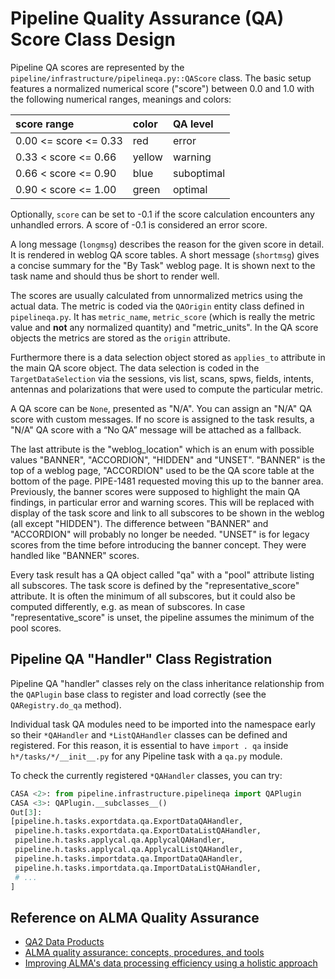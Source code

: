 # Pipeline Quality Assurance (QA) Score Class Design

Pipeline QA scores are represented by the
`pipeline/infrastructure/pipelineqa.py::QAScore` class. The basic setup features
a normalized numerical score ("score") between 0.0 and 1.0 with the following
numerical ranges, meanings and colors:

| score range           | color  | QA level   |
|:----------------------|:-------|:-----------|
| 0.00 <= score <= 0.33 | red    | error      |
| 0.33 < score <= 0.66  | yellow | warning    |
| 0.66 < score <= 0.90  | blue   | suboptimal |
| 0.90 < score <= 1.00  | green  | optimal    |

Optionally, `score` can be set to -0.1 if the score calculation encounters any unhandled errors. A score of -0.1 is considered an error score.

A long message (`longmsg`) describes the reason for the given score in detail.
It is rendered in weblog QA score tables. A short message (`shortmsg`) gives
a concise summary for the "By Task" weblog page. It is shown next to the task
name and should thus be short to render well.

The scores are usually calculated from unnormalized metrics using the actual
data. The metric is coded via the `QAOrigin` entity class defined in
`pipelineqa.py`. It has `metric_name`, `metric_score` (which is really the
metric value and **not** any normalized quantity) and "metric_units". In the
QA score objects the metrics are stored as the `origin` attribute.

Furthermore there is a data selection object stored as `applies_to` attribute
in the main QA score object. The data selection is coded in the
`TargetDataSelection` via the sessions, vis list, scans, spws, fields, intents,
antennas and polarizations that were used to compute the particular metric.

A QA score can be `None`, presented as "N/A". You can assign an "N/A" QA score
with custom messages. If no score is assigned to the task results, a "N/A" QA
score with a “No QA” message will be attached as a fallback.

The last attribute is the "weblog_location" which is an enum with possible
values "BANNER", "ACCORDION", "HIDDEN" and "UNSET". "BANNER" is the top of a
weblog page, "ACCORDION" used to be the QA score table at the bottom of the
page. PIPE-1481 requested moving this up to the banner area. Previously, the
banner scores were supposed to highlight the main QA findings, in particular
error and warning scores. This will be replaced with display of the task
score and link to all subscores to be shown in the weblog (all except "HIDDEN").
The difference between "BANNER" and "ACCORDION" will probably no longer be
needed. "UNSET" is for legacy scores from the time before introducing the
banner concept. They were handled like "BANNER" scores.

Every task result has a QA object called "qa" with a "pool" attribute listing
all subscores. The task score is defined by the "representative_score"
attribute. It is often the minimum of all subscores, but it could also be
computed differently, e.g. as mean of subscores. In case "representative_score"
is unset, the pipeline assumes the minimum of the pool scores.

## Pipeline QA "Handler" Class Registration

Pipeline QA "handler" classes rely on the class inheritance relationship from the `QAPlugin` base class to register and load correctly (see the `QARegistry.do_qa` method).

Individual task QA modules need to be imported into the namespace early so their `*QAHandler` and `*ListQAHandler` classes can be defined and registered. For this reason, it is essential to have `import . qa` inside `h*/tasks/*/__init__.py` for any Pipeline task with a `qa.py` module.

To check the currently registered `*QAHandler` classes, you can try:

```python
CASA <2>: from pipeline.infrastructure.pipelineqa import QAPlugin
CASA <3>: QAPlugin.__subclasses__()
Out[3]:
[pipeline.h.tasks.exportdata.qa.ExportDataQAHandler,
 pipeline.h.tasks.exportdata.qa.ExportDataListQAHandler,
 pipeline.h.tasks.applycal.qa.ApplycalQAHandler,
 pipeline.h.tasks.applycal.qa.ApplycalListQAHandler,
 pipeline.h.tasks.importdata.qa.ImportDataQAHandler,
 pipeline.h.tasks.importdata.qa.ImportDataListQAHandler,
 # ...
]
```

## Reference on ALMA Quality Assurance

* [QA2 Data Products](https://almascience.nrao.edu/processing/qa2-data-products)
* [ALMA quality assurance: concepts, procedures, and tools](https://ui.adsabs.harvard.edu/abs/2016SPIE.9910E..1HC/abstract)
* [Improving ALMA's data processing efficiency using a holistic approach](https://ui.adsabs.harvard.edu/abs/2020SPIE11449E..1TN/abstract)
